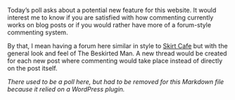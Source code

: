 Today’s poll asks about a potential new feature for this website. It would interest me to know if you are satisfied with how commenting currently works on blog posts or if you would rather have more of a forum-style commenting system.

By that, I mean having a forum here similar in style to [Skirt Cafe](https://www.skirtcafe.org/forums/) but with the general look and feel of The Beskirted Man. A new thread would be created for each new post where commenting would take place instead of directly on the post itself.

*There used to be a poll here, but had to be removed for this Markdown file because it relied on a WordPress plugin.*